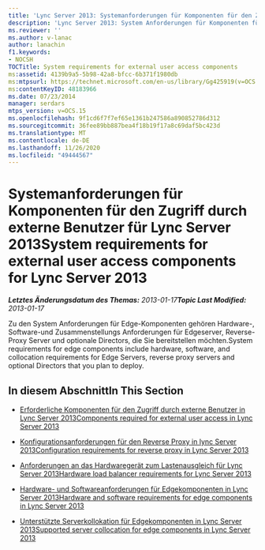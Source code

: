 ```yaml
---
title: 'Lync Server 2013: Systemanforderungen für Komponenten für den Zugriff durch externe Benutzer'
description: 'Lync Server 2013: System Anforderungen für Komponenten für den Zugriff durch externe Benutzer.'
ms.reviewer: ''
ms.author: v-lanac
author: lanachin
f1.keywords:
- NOCSH
TOCTitle: System requirements for external user access components
ms:assetid: 4139b9a5-5b98-42a8-bfcc-6b371f1980db
ms:mtpsurl: https://technet.microsoft.com/en-us/library/Gg425919(v=OCS.15)
ms:contentKeyID: 48183966
ms.date: 07/23/2014
manager: serdars
mtps_version: v=OCS.15
ms.openlocfilehash: 9f1cd6f7f7ef65e1361b247586a890852786d312
ms.sourcegitcommit: 36fee89bb887bea4f18b19f17a8c69daf5bc423d
ms.translationtype: MT
ms.contentlocale: de-DE
ms.lasthandoff: 11/26/2020
ms.locfileid: "49444567"
---
```

# <a name="system-requirements-for-external-user-access-components-for-lync-server-2013"></a><span data-ttu-id="22c8d-103">Systemanforderungen für Komponenten für den Zugriff durch externe Benutzer für Lync Server 2013</span><span class="sxs-lookup"><span data-stu-id="22c8d-103">System requirements for external user access components for Lync Server 2013</span></span>

<div data-xmlns="http://www.w3.org/1999/xhtml">

<div class="topic" data-xmlns="http://www.w3.org/1999/xhtml" data-msxsl="urn:schemas-microsoft-com:xslt" data-cs="https://msdn.microsoft.com/">

<div data-asp="https://msdn2.microsoft.com/asp">



</div>

<div id="mainSection">

<div id="mainBody"><span data-ttu-id="22c8d-104">

<span> </span></span><span class="sxs-lookup"><span data-stu-id="22c8d-104">

<span> </span></span></span>

<span data-ttu-id="22c8d-105">_**Letztes Änderungsdatum des Themas:** 2013-01-17_</span><span class="sxs-lookup"><span data-stu-id="22c8d-105">_**Topic Last Modified:** 2013-01-17_</span></span>

<span data-ttu-id="22c8d-106">Zu den System Anforderungen für Edge-Komponenten gehören Hardware-, Software-und Zusammenstellungs Anforderungen für Edgeserver, Reverse-Proxy Server und optionale Directors, die Sie bereitstellen möchten.</span><span class="sxs-lookup"><span data-stu-id="22c8d-106">System requirements for edge components include hardware, software, and collocation requirements for Edge Servers, reverse proxy servers and optional Directors that you plan to deploy.</span></span>

<div>

## <a name="in-this-section"></a><span data-ttu-id="22c8d-107">In diesem Abschnitt</span><span class="sxs-lookup"><span data-stu-id="22c8d-107">In This Section</span></span>

  - [<span data-ttu-id="22c8d-108">Erforderliche Komponenten für den Zugriff durch externe Benutzer in Lync Server 2013</span><span class="sxs-lookup"><span data-stu-id="22c8d-108">Components required for external user access in Lync Server 2013</span></span>](lync-server-2013-components-required-for-external-user-access.md)

  - [<span data-ttu-id="22c8d-109">Konfigurationsanforderungen für den Reverse Proxy in lync Server 2013</span><span class="sxs-lookup"><span data-stu-id="22c8d-109">Configuration requirements for reverse proxy in Lync Server 2013</span></span>](lync-server-2013-configuration-requirements-for-reverse-proxy.md)

  - [<span data-ttu-id="22c8d-110">Anforderungen an das Hardwaregerät zum Lastenausgleich für Lync Server 2013</span><span class="sxs-lookup"><span data-stu-id="22c8d-110">Hardware load balancer requirements for Lync Server 2013</span></span>](lync-server-2013-hardware-load-balancer-requirements.md)

  - [<span data-ttu-id="22c8d-111">Hardware- und Softwareanforderungen für Edgekomponenten in Lync Server 2013</span><span class="sxs-lookup"><span data-stu-id="22c8d-111">Hardware and software requirements for edge components in Lync Server 2013</span></span>](lync-server-2013-hardware-and-software-requirements-for-edge-components.md)

  - [<span data-ttu-id="22c8d-112">Unterstützte Serverkollokation für Edgekomponenten in Lync Server 2013</span><span class="sxs-lookup"><span data-stu-id="22c8d-112">Supported server collocation for edge components in Lync Server 2013</span></span>](lync-server-2013-supported-server-collocation-for-edge-components.md)

<span data-ttu-id="22c8d-113"></div>

</div>

<span> </span>

</div>

</div>

</span><span class="sxs-lookup"><span data-stu-id="22c8d-113"></div>

</div>

<span> </span>

</div>

</div>

</span></span></div>

